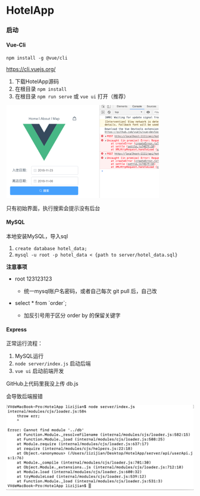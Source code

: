 # HotelApp

### 启动

#### Vue-Cli

```shell
npm install -g @vue/cli
```

https://cli.vuejs.org/

1. 下载HotelApp源码
2. 在根目录 `npm install`
3. 在根目录 `npm run serve` 或 `vue ui` 打开（推荐）

<img src="assets/image-20201123201029323.png" alt="image-20201123201029323" style="zoom:40%;" />

只有初始界面，执行搜索会提示没有后台

#### MySQL

本地安装MySQL，导入sql

1. `create database hotel_data;`
2. `mysql -u root -p hotel_data < {path to server/hotel_data.sql}` 



**注意事项**

- root 123123123
  - 统一mysql账户名密码，或者自己每次 git pull 后，自己改

- select * from \`order\`;
  - 加反引号用于区分 order by 的保留关键字



#### Express

正常运行流程：

1. MySQL运行
2. `node server/index.js` 启动后端
3. `vue ui` 启动前端开发

GitHub上代码里我没上传 db.js

会导致后端报错

<img src="assets/image-20201123202351027.png" alt="image-20201123202351027" style="zoom:50%;" />